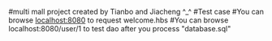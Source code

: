 #multi mall project created by Tianbo and Jiacheng ^_^
#Test case
#You can browse <a href="localhost:8080">localhost:8080</a> to request welcome.hbs
#You can browse localhost:8080/user/1 to test dao after you process "database.sql"